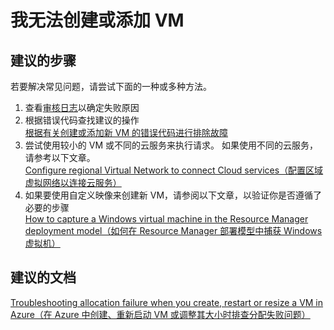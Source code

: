 <properties 
    pageTitle="I can't create or add a VM" 
    description="我无法创建或添加 VM" 
    service="microsoft.compute"
    resource="virtualmachines"
    authors="kasparks"
    displayOrder="3"
    selfHelpType="resource"
    supportTopicIds="32411817,32449676"
    resourceTags="windows, windowsSQL"
    productPesIds="14749"
    cloudEnvironments="public"   
/>

    

# 我无法创建或添加 VM

## **建议的步骤**
若要解决常见问题，请尝试下面的一种或多种方法。

1. 查看[审核日志](data-blade:Microsoft_Azure_Insights.AzureDiagnosticsBladeWithParameter)以确定失败原因
2. 根据错误代码查找建议的操作 <br>
[根据有关创建或添加新 VM 的错误代码进行排除故障](https://docs.azure.cn/zh-cn/virtual-machines/windows/classic/troubleshoot-deployment-new-vm#error-string-lookup)
3. 尝试使用较小的 VM 或不同的云服务来执行请求。 如果使用不同的云服务，请参考以下文章。 <br>
[Configure regional Virtual Network to connect Cloud services（配置区域虚拟网络以连接云服务）](https://azure.microsoft.com/blog/vnet-to-vnet-connecting-virtual-networks-in-azure-across-different-regions/)
4. 如果要使用自定义映像来创建新 VM，请参阅以下文章，以验证你是否遵循了必要的步骤 <br>
[How to capture a Windows virtual machine in the Resource Manager deployment model（如何在 Resource Manager 部署模型中捕获 Windows 虚拟机）](https://docs.azure.cn/zh-cn/virtual-machines/windows/sa-copy-generalized/)

## **建议的文档**
[Troubleshooting allocation failure when you create, restart or resize a VM in Azure（在 Azure 中创建、重新启动 VM 或调整其大小时排查分配失败问题）](https://docs.azure.cn/zh-cn/virtual-machines/windows/classic/troubleshoot-deployment-new-vm/)



<!--HONumber=Jul16_HO3-->


